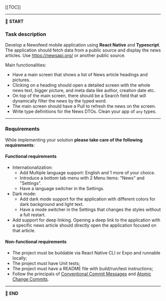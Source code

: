 [[_TOC_]]

---

:scroll: **START**


### Task description

Develop a Newsfeed mobile application using **React Native** and **Typescript**. 
The application should fetch data from a public source and display the news articles. Use https://newsapi.org/ or another public source. 

Main functionalities:

- Have a main screen that shows a list of News article headings and pictures.
- Clicking on a heading should open a detailed screen with the whole news text, bigger picture, and meta data like author, creation date etc.
- On top of the main screen, there should be a Search field that will dynamically filter the news by the typed word.
- The main screen should have a Pull to refresh the news on the screen.
- Write type definitions for the News DTOs. Clean your app of `any` types.

---

### Requirements

While implementing your solution **please take care of the following requirements**: 

#### Functional requirements

- Internationalization:
  - Add Multiple language support: English and 1 more of your choice.
  - Introduce a bottom tab menu with 2 Menu items: "News" and "Settings".
  - Have a language switcher in the Settings.
- Dark mode:
  - Add dark mode support for the application with different colors for dark background and light text.
  - Have a mode switcher in the Settings that changes the styles without a full restart.
- Add support for deep linking. Opening a deep link to the application with a specific news article should directly open the application focused on that article.

#### Non-functional requirements

- The project must be buildable via React Native CLI or Expo and runnable locally;
- The project must have Unit tests;
- The project must have a README file with build/run/test instructions;
- Follow the principals of [Conventional Commit Messages](https://www.conventionalcommits.org) and [Atomic Change Commits](https://dev.to/samuelfaure/how-atomic-git-commits-dramatically-increased-my-productivity-and-will-increase-yours-too-4a84).

---

:scroll: **END** 
